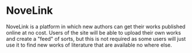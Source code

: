 # NoveLink
NoveLink is a platform in which new authors can get their works published online at no cost. Users of the site will be able to upload their own works and create a "feed" of sorts, but this is not required as some users will just use it to find new works of literature that are available no where else.
